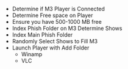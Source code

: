 - Determine if M3 Player is Connected
- Determine Free space on Player
- Ensure you have 500-1000 MB free
- Index Phish Folder on M3 Determine Shows
- Index Main Phish Folder
- Randomly Select Shows to Fill M3
- Launch Player with Add Folder
  - Winamp
  - VLC
